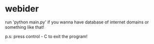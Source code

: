 # webider
run 'python main.py' if you wanna have database of internet domains or something like that!

p.s: press control - C to exit the program!
